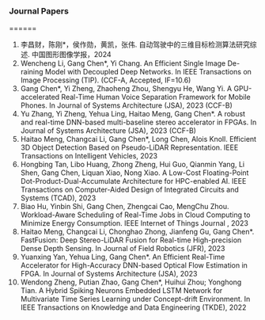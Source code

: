 ### Journal Papers
======
1. 李昌财，陈刚*，侯作勋，黄凯，张伟. 自动驾驶中的三维目标检测算法研究综述. 中国图形图像学报，2024
1. Wencheng Li, Gang Chen*, Yi Chang. An Efficient Single Image De-raining Model with Decoupled Deep Networks. In IEEE Transactions on Image Processing (TIP). (CCF-A, Accepted, IF=10.6)
1. Gang Chen*, Yi Zheng, Zhaoheng Zhou, Shengyu He, Wang Yi. A GPU-accelerated Real-Time Human Voice Separation Framework for Mobile Phones. In Journal of Systems Architecture (JSA), 2023 (CCF-B)
1. Yu Zhang, Yi Zheng, Yehua Ling, Haitao Meng, Gang Chen*. A robust and real-time DNN-based multi-baseline stereo accelerator in FPGAs. In Journal of Systems Architecture (JSA), 2023 (CCF-B)
1. Haitao Meng, Changcai Li, Gang Chen*, Long Chen, Alois Knoll. Efficient 3D Object Detection Based on Pseudo-LiDAR Representation. IEEE Transactions on Intelligent Vehicles, 2023
1. Hongbing Tan, Libo Huang,  Zhong Zheng, Hui Guo, Qianmin Yang, Li Shen, Gang Chen, Liquan Xiao, Nong Xiao. A Low-Cost Floating-Point Dot-Product-Dual-Accumulate Architecture for HPC-enabled AI. IEEE Transactions on Computer-Aided Design of Integrated Circuits and Systems (TCAD), 2023 
1. Biao Hu, Yinbin Shi, Gang Chen, Zhengcai Cao, MengChu Zhou. Workload-Aware Scheduling of Real-Time Jobs in Cloud Computing to Minimize Energy Consumption. IEEE Internet of Things Journal , 2023 
1. Haitao Meng, Changcai Li, Chonghao Zhong, Jianfeng Gu, Gang Chen*. FastFusion: Deep Stereo-LiDAR Fusion for Real-time High-precision Dense Depth Sensing.  In Journal of Field Robotics (JFR), 2023
1. Yuanxing Yan, Yehua Ling, Gang Chen*. An Efficient Real-Time Accelerator for High-Accuracy DNN-based Optical Flow Estimation in FPGA. In Journal of Systems Architecture (JSA), 2023
1. Wendong Zheng, Putian Zhao, Gang Chen*, Huihui Zhou; Yonghong Tian. A Hybrid Spiking Neurons Embedded LSTM Network for Multivariate Time Series Learning under Concept-drift Environment. In IEEE Transactions on Knowledge and Data Engineering (TKDE), 2022 

